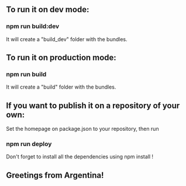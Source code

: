 ## To run it on dev mode:
### npm run build:dev
It will create a "build_dev" folder with the bundles.

## To run it on production mode:
### npm run build
It will create a "build" folder with the bundles.

## If you want to publish it on a repository of your own:
Set the homepage on package.json to your repository, then run
### npm run deploy

Don't forget to install all the dependencies using npm install !


## Greetings from Argentina!